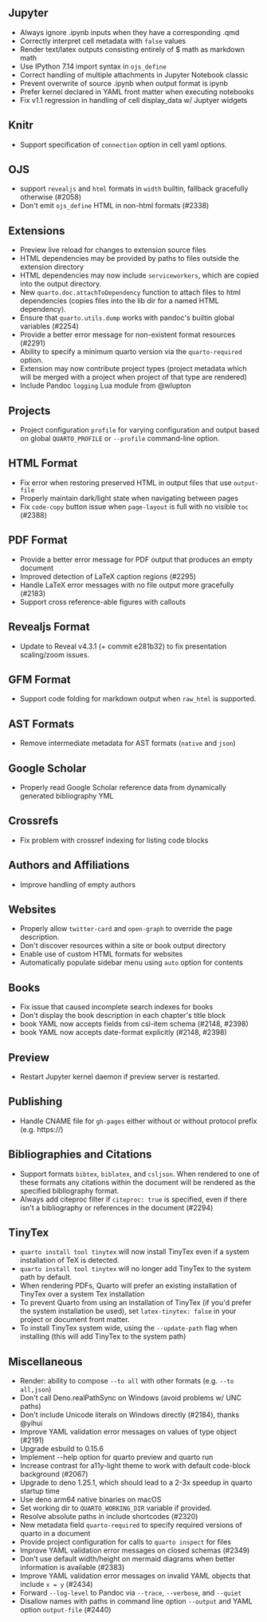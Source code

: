## Jupyter

- Always ignore .ipynb inputs when they have a corresponding .qmd
- Correctly interpret cell metadata with `false` values
- Render text/latex outputs consisting entirely of $ math as markdown math
- Use IPython 7.14 import syntax in `ojs_define`
- Correct handling of multiple attachments in Jupyter Notebook classic
- Prevent overwrite of source .ipynb when output format is ipynb
- Prefer kernel declared in YAML front matter when executing notebooks
- Fix v1.1 regression in handling of cell display_data w/ Juptyer widgets

## Knitr

- Support specification of `connection` option in cell yaml options.

## OJS

- support `revealjs` and `html` formats in `width` builtin, fallback gracefully otherwise (#2058)
- Don't emit `ojs_define` HTML in non-html formats (#2338)

## Extensions

- Preview live reload for changes to extension source files
- HTML dependencies may be provided by paths to files outside the extension directory
- HTML dependencies may now include `serviceworkers`, which are copied into the output directory.
- New `quarto.doc.attachToDependency` function to attach files to html dependencies (copies files into the lib dir for a named HTML dependency).
- Ensure that `quarto.utils.dump` works with pandoc's builtin global variables (#2254)
- Provide a better error message for non-existent format resources (#2291)
- Ability to specify a minimum quarto version via the `quarto-required` option.
- Extension may now contribute project types (project metadata which will be merged with a project when project of that type are rendered)
- Include Pandoc `logging` Lua module from @wlupton

## Projects

- Project configuration `profile` for varying configuration and output based on global `QUARTO_PROFILE` or `--profile` command-line option.

## HTML Format

- Fix error when restoring preserved HTML in output files that use `output-file`
- Properly maintain dark/light state when navigating between pages
- Fix `code-copy` button issue when `page-layout` is full with no visible `toc` (#2388)

## PDF Format

- Provide a better error message for PDF output that produces an empty document
- Improved detection of LaTeX caption regions (#2295)
- Handle LaTeX error messages with no file output more gracefully (#2183)
- Support cross reference-able figures with callouts

## Revealjs Format

- Update to Reveal v4.3.1 (+ commit e281b32) to fix presentation scaling/zoom issues.

## GFM Format

- Support code folding for markdown output when `raw_html` is supported.

## AST Formats

- Remove intermediate metadata for AST formats (`native` and `json`)

## Google Scholar

- Properly read Google Scholar reference data from dynamically generated bibliography YML

## Crossrefs

- Fix problem with crossref indexing for listing code blocks

## Authors and Affiliations

- Improve handling of empty authors

## Websites

- Properly allow `twitter-card` and `open-graph` to override the page description.
- Don't discover resources within a site or book output directory
- Enable use of custom HTML formats for websites
- Automatically populate sidebar menu using `auto` option for contents

## Books

- Fix issue that caused incomplete search indexes for books
- Don't display the book description in each chapter's title block
- book YAML now accepts fields from csl-item schema (#2148, #2398)
- book YAML now accepts date-format explicitly (#2148, #2398)

## Preview

- Restart Jupyter kernel daemon if preview server is restarted.

## Publishing

- Handle CNAME file for `gh-pages` either without or without protocol prefix (e.g. https://)

## Bibliographies and Citations

- Support formats `bibtex`, `biblatex`, and `csljson`. When rendered to one of these formats any citations within the document will be rendered as the specified bibliography format.
- Always add citeproc filter if `citeproc: true` is specified, even if there isn't a bibliography or references in the document (#2294)

## TinyTex

- `quarto install tool tinytex` will now install TinyTex even if a system installation of TeX is detected.
- `quarto install tool tinytex` will no longer add TinyTex to the system path by default.
- When rendering PDFs, Quarto will prefer an existing installation of TinyTex over a system Tex installation
- To prevent Quarto from using an installation of TinyTex (if you'd prefer the system installation be used), set `latex-tinytex: false` in your project or document front matter.
- To install TinyTex system wide, using the `--update-path` flag when installing (this will add TinyTex to the system path)

## Miscellaneous

- Render: ability to compose `--to all` with other formats (e.g. `--to all,json`)
- Don't call Deno.realPathSync on Windows (avoid problems w/ UNC paths)
- Don't include Unicode literals on Windows directly (#2184), thanks @yihui
- Improve YAML validation error messages on values of type object (#2191)
- Upgrade esbuild to 0.15.6
- Implement --help option for quarto preview and quarto run
- Increase contrast for a11y-light theme to work with default code-block background (#2067)
- Upgrade to deno 1.25.1, which should lead to a 2-3x speedup in quarto startup time
- Use deno arm64 native binaries on macOS
- Set working dir to `QUARTO_WORKING_DIR` variable if provided.
- Resolve absolute paths in include shortcodes (#2320)
- New metadata field `quarto-required` to specify required versions of quarto in a document
- Provide project configuration for calls to `quarto inspect` for files
- Improve YAML validation error messages on closed schemas (#2349)
- Don't use default width/height on mermaid diagrams when better information is available (#2383)
- Improve YAML validation error messages on invalid YAML objects that include `x = y` (#2434)
- Forward `--log-level` to Pandoc via `--trace`, `--verbose`, and `--quiet`
- Disallow names with paths in command line option `--output` and YAML option `output-file` (#2440)
